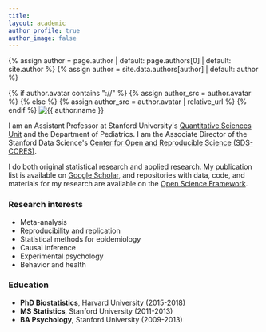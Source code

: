 ```yaml
---
title: 
layout: academic
author_profile: true
author_image: false
---
```


{% assign author = page.author | default: page.authors[0] | default: site.author %}
{% assign author = site.data.authors[author] | default: author %}
<div class="author__avatar__large">
  {% if author.avatar contains "://" %}
    {% assign author_src = author.avatar %}
  {% else %}
    {% assign author_src = author.avatar | relative_url %}
  {% endif %}
  <img src="{{ author_src }}" alt="{{ author.name }}" itemprop="image">
</div>

I am an Assistant Professor at Stanford University's [Quantitative Sciences Unit](https://med.stanford.edu/qsu.html) and the Department of Pediatrics. I am the Associate Director of the Stanford Data Science's [Center for Open and Reproducible Science (SDS-CORES)](https://datascience.stanford.edu/cores).

I do both original statistical research and applied research. My publication list is available on [Google Scholar](https://scholar.google.com/citations?user=vmuNN1sAAAAJ&hl=en), and repositories with data, code, and materials for my research are available on the [Open Science Framework](https://osf.io/e9tg8/).

### Research interests
- Meta-analysis
- Reproducibility and replication
- Statistical methods for epidemiology
- Causal inference
- Experimental psychology
- Behavior and health

### Education
- **PhD Biostatistics**, Harvard University (2015-2018)
- **MS Statistics**, Stanford University (2011-2013)
- **BA Psychology**, Stanford University (2009-2013)

